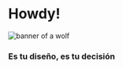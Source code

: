 # Howdy!

<!--
**lobeteh/lobeteh** is a ✨ _special_ ✨ repository because its `README.md` (this file) appears on your GitHub profile.

Here are some ideas to get you started:

- 🔭 I’m currently working on ...
- 🌱 I’m currently learning ...
- 👯 I’m looking to collaborate on ...
- 🤔 I’m looking for help with ...
- 💬 Ask me about ...
- 📫 How to reach me: ...
- 😄 Pronouns: ...
- ⚡ Fun fact: ...
-->

<img src="https://mir-s3-cdn-cf.behance.net/50f91cac3d3985e6dc3ac08d53ecd26f/b5752d86-a640-4a6b-a8f3-64c5840611ac_rwc_0x16x3200x391x3200.jpg" alt="banner of a wolf">

### Es tu diseño, es tu decisión
